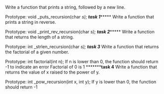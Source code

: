 Write a function that prints a string, followed by a new line.

Prototype: void _puts_recursion(char *s);
*****************************task 1***********************************
Write a function that prints a string in reverse.

Prototype: void _print_rev_recursion(char *s);
*****************************task 2***********************************
Write a function that returns the length of a string.

Prototype: int _strlen_recursion(char *s);
*******************************task 3********************************
Write a function that returns the factorial of a given number.

Prototype: int factorial(int n);
If n is lower than 0, the function should return -1 to indicate an error
Factorial of 0 is 1
*********************************task 4**************************
Write a function that returns the value of x raised to the power of y.

Prototype: int _pow_recursion(int x, int y);
If y is lower than 0, the function should return -1
